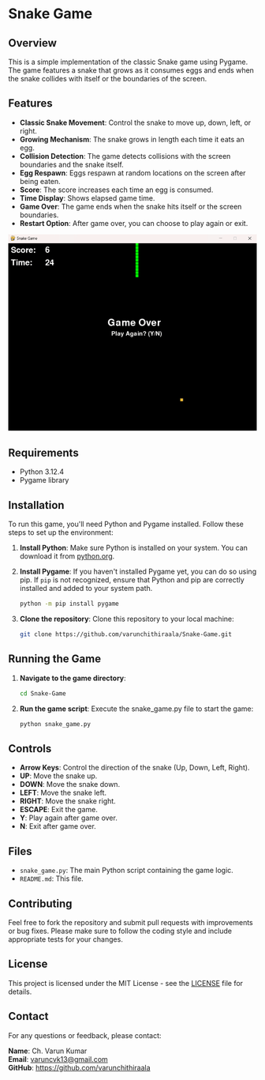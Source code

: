 # Snake Game

## Overview

This is a simple implementation of the classic Snake game using Pygame. The game features a snake that grows as it consumes eggs and ends when the snake collides with itself or the boundaries of the screen.

## Features

- **Classic Snake Movement**: Control the snake to move up, down, left, or right.
- **Growing Mechanism**: The snake grows in length each time it eats an egg.
- **Collision Detection**: The game detects collisions with the screen boundaries and the snake itself.
- **Egg Respawn**: Eggs respawn at random locations on the screen after being eaten.
- **Score**: The score increases each time an egg is consumed.
- **Time Display**: Shows elapsed game time.
- **Game Over**: The game ends when the snake hits itself or the screen boundaries.
- **Restart Option**: After game over, you can choose to play again or exit.

![Snake Game in Action](media/snake_game.gif)

## Requirements

- Python 3.12.4
- Pygame library

## Installation

To run this game, you'll need Python and Pygame installed. Follow these steps to set up the environment:

1. **Install Python**: Make sure Python is installed on your system. You can download it from [python.org](https://www.python.org/).

2. **Install Pygame**:
    If you haven't installed Pygame yet, you can do so using pip. If `pip` is not recognized, ensure that Python and pip are correctly installed and added to your system path.

    ```sh
    python -m pip install pygame
    ```

1. **Clone the repository**:
    Clone this repository to your local machine:
    ```sh
    git clone https://github.com/varunchithiraala/Snake-Game.git
    ```

## Running the Game

1. **Navigate to the game directory**:
    ```sh
    cd Snake-Game
    ```

2. **Run the game script**:
    Execute the snake_game.py file to start the game:
    ```sh
    python snake_game.py
    ```

## Controls

- **Arrow Keys**: Control the direction of the snake (Up, Down, Left, Right).
- **UP**: Move the snake up.
- **DOWN**: Move the snake down.
- **LEFT**: Move the snake left.
- **RIGHT**: Move the snake right.
- **ESCAPE**: Exit the game.
- **Y**: Play again after game over.
- **N**: Exit after game over.

## Files

- `snake_game.py`: The main Python script containing the game logic.
- `README.md`: This file.

## Contributing

Feel free to fork the repository and submit pull requests with improvements or bug fixes. Please make sure to follow the coding style and include appropriate tests for your changes.

## License

This project is licensed under the MIT License - see the [LICENSE](LICENSE) file for details.

## Contact

For any questions or feedback, please contact:

**Name**: Ch. Varun Kumar  
**Email**: varuncvk13@gmail.com  
**GitHub**: https://github.com/varunchithiraala
